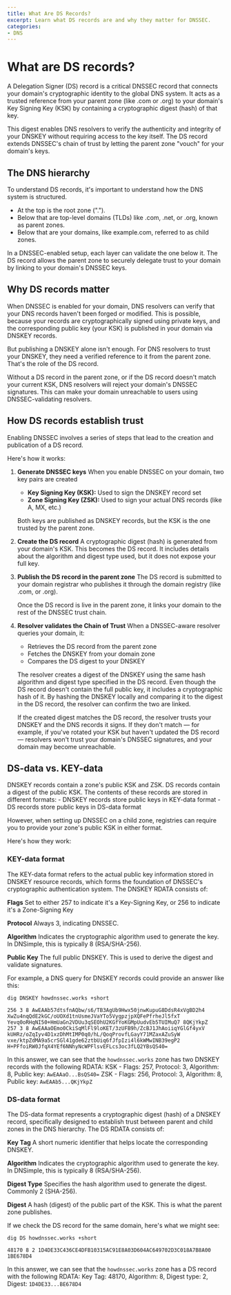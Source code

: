 ```yaml
---
title: What Are DS Records?
excerpt: Learn what DS records are and why they matter for DNSSEC.
categories:
- DNS
---
```


# What are DS records?

A Delegation Signer (DS) record is a critical DNSSEC record that connects your domain's cryptographic identity to the global DNS system. It acts as a trusted reference from your parent zone (like .com or .org) to your domain's Key Signing Key (KSK) by containing a cryptographic digest (hash) of that key.

This digest enables DNS resolvers to verify the authenticity and integrity of your DNSKEY without requiring access to the key itself. The DS record extends DNSSEC's chain of trust by letting the parent zone "vouch" for your domain's keys.

## The DNS hierarchy

To understand DS records, it's important to understand how the DNS system is structured.

- At the top is the root zone (".").
- Below that are top-level domains (TLDs) like .com, .net, or .org, known as parent zones.
- Below that are your domains, like example.com, referred to as child zones.

In a DNSSEC-enabled setup, each layer can validate the one below it. The DS record allows the parent zone to securely delegate trust to your domain by linking to your domain's DNSSEC keys.

## Why DS records matter

When DNSSEC is enabled for your domain, DNS resolvers can verify that your DNS records haven't been forged or modified. This is possible, because your records are cryptographically signed using private keys, and the corresponding public key (your KSK) is published in your domain via DNSKEY records.

But publishing a DNSKEY alone isn't enough. For DNS resolvers to trust your DNSKEY, they need a verified reference to it from the parent zone. That's the role of the DS record.

Without a DS record in the parent zone, or if the DS record doesn't match your current KSK, DNS resolvers will reject your domain's DNSSEC signatures. This can make your domain unreachable to users using DNSSEC-validating resolvers.

## How DS records establish trust

Enabling DNSSEC involves a series of steps that lead to the creation and publication of a DS record. 

Here's how it works:

1. **Generate DNSSEC keys**
    When you enable DNSSEC on your domain, two key pairs are created
   
   - **Key Signing Key (KSK):** Used to sign the DNSKEY record set
   - **Zone Signing Key (ZSK):** Used to sign your actual DNS records (like A, MX, etc.)

    Both keys are published as DNSKEY records, but the KSK is the one trusted by the parent zone.

1. **Create the DS record**
    A cryptographic digest (hash) is generated from your domain's KSK. This becomes the DS record. It includes details about the algorithm and digest type used, but it does not expose your full key.

1. **Publish the DS record in the parent zone**
    The DS record is submitted to your domain registrar who publishes it through the domain registry (like .com, or .org).

    Once the DS record is live in the parent zone, it links your domain to the rest of the DNSSEC trust chain.

1. **Resolver validates the Chain of Trust**
    When a DNSSEC-aware resolver queries your domain, it:
    - Retrieves the DS record from the parent zone
    - Fetches the DNSKEY from your domain zone
    - Compares the DS digest to your DNSKEY

    The resolver creates a digest of the DNSKEY using the same hash algorithm and digest type specified in the DS record. Even though the DS record doesn't contain the full public key, it includes a cryptographic hash of it. By hashing the DNSKEY locally and comparing it to the digest in the DS record, the resolver can confirm the two are linked.

    If the created digest matches the DS record, the resolver trusts your DNSKEY and the DNS records it signs. If they don't match — for example, if you've rotated your KSK but haven't updated the DS record — resolvers won't trust your domain's DNSSEC signatures, and your domain may become unreachable.

## DS-data vs. KEY-data

DNSKEY records contain a zone's public KSK and ZSK. DS records contain a digest of the public KSK. The contents of these records are stored in different formats:
    - DNSKEY records store public keys in KEY-data format
    - DS records store public keys in DS-data format

However, when setting up DNSSEC on a child zone, registries can require you to provide your zone's public KSK in either format. 

Here's how they work:

### KEY-data format

The KEY-data format refers to the actual public key information stored in DNSKEY resource records, which forms the foundation of DNSSEC's cryptographic authentication system. 
The DNSKEY RDATA consists of:

**Flags**
    Set to either 257 to indicate it's a Key-Signing Key, or 256 to indicate it's a Zone-Signing Key

**Protocol**
    Always 3, indicating DNSSEC.

**Algorithm**
    Indicates the cryptographic algorithm used to generate the key. In DNSimple, this is typically 8 (RSA/SHA-256).

**Public Key**
    The full public DNSKEY. This is used to derive the digest and validate signatures.

For example, a DNS query for DNSKEY records could provide an answer like this:

```
dig DNSKEY howdnssec.works +short

256 3 8 AwEAAb57dtsfnAQbw/s6/TB3AgUb9Hwx50jnwKupuG8DdsR4xVgBD2h4 XwZu4nqQdE2kGC/oUOXd1tnUsmeJVaYTo5VygpzjpXQFePfrheJl5fxT Yevq0oRHqNI50+HmUaGn2VDUu3qSEOhU2KGfYoKGMpUudvEb5TUIMuQ7 8QKjYkpZ
257 3 8 AwEAAaOEmo0CkiSqMlFl9loKET/3zUFB9h/ZcBJ1JhAoiiqYGlGf4yxV kUHRz/oZqIyv4D1xzDhMtIMP0q0/hL/QoqProvfLGayY71MZaxAZuSyW vxe/ktpZdMA9a5crSGl41gde62ztbUiq6fJfpIzi4l6kWMwINB39egP2 H+PFfoiRW0JfqX4YEf6NNhyNcWPFlsvEFLcs3oc3fLQ2YBsQS40=
```

In this answer, we can see that the `howdnssec.works` zone has two DNSKEY records with the following RDATA:
KSK - Flags: 257, Protocol: 3, Algorithm: 8, Public key: `AwEAAaO...BsQS40=`
ZSK - Flags: 256, Protocol: 3, Algorithm: 8, Public key: `AwEAAb5...QKjYkpZ`

### DS-data format

The DS-data format represents a cryptographic digest (hash) of a DNSKEY record, specifically designed to establish trust between parent and child zones in the DNS hierarchy. The DS RDATA consists of:

**Key Tag**
    A short numeric identifier that helps locate the corresponding DNSKEY.

**Algorithm**
    Indicates the cryptographic algorithm used to generate the key. In DNSimple, this is typically 8 (RSA/SHA-256).

**Digest Type**
    Specifies the hash algorithm used to generate the digest. Commonly 2 (SHA-256).

**Digest**
    A hash (digest) of the public part of the KSK. This is what the parent zone publishes.

If we check the DS record for the same domain, here's what we might see:

```
dig DS howdnssec.works +short

48170 8 2 1D4DE33C436CE4DFB10315AC91E8A03D604AC649702D3C018A7B8A00 1BE678D4
```

In this answer, we can see that the `howdnssec.works` zone has a DS record with the following RDATA:
Key Tag: 48170, Algorithm: 8, Digest type: 2, Digest: `1D4DE33...BE678D4`
